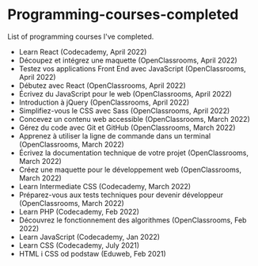 # Programming-courses-completed
List of programming courses I've completed.

* Learn React (Codecademy, April 2022)
* Découpez et intégrez une maquette (OpenClassrooms, April 2022)
* Testez vos applications Front End avec JavaScript (OpenClassrooms, April 2022)
* Débutez avec React (OpenClassrooms, April 2022)
* Écrivez du JavaScript pour le web (OpenClassrooms, April 2022)
* Introduction à jQuery (OpenClassrooms, April 2022)
* Simplifiez-vous le CSS avec Sass (OpenClassrooms, April 2022)
* Concevez un contenu web accessible (OpenClassrooms, March 2022)
* Gérez du code avec Git et GitHub  (OpenClassrooms, March 2022)
* Apprenez à utiliser la ligne de commande dans un terminal (OpenClassrooms, March 2022)
* Écrivez la documentation technique de votre projet (OpenClassrooms, March 2022)
* Créez une maquette pour le développement web (OpenClassrooms, March 2022)
* Learn Intermediate CSS (Codecademy, March 2022)
* Préparez-vous aux tests techniques pour devenir développeur (OpenClassrooms, March 2022)
* Learn PHP (Codecademy, Feb 2022)
* Découvrez le fonctionnement des algorithmes (OpenClassrooms, Feb 2022)
* Learn JavaScript (Codecademy, Jan 2022)
* Learn CSS (Codecademy, July 2021)
* HTML i CSS od podstaw (Eduweb, Feb 2021)



